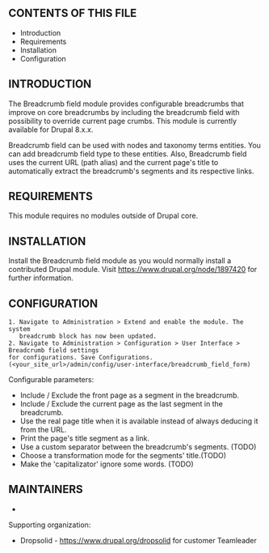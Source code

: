 CONTENTS OF THIS FILE
---------------------

 * Introduction
 * Requirements
 * Installation
 * Configuration


INTRODUCTION
------------

The Breadcrumb field module provides configurable breadcrumbs that improve on
core breadcrumbs by including the breadcrumb field with possibility to override current page crumbs.
This module is currently available for Drupal 8.x.x.

Breadcrumb field can be used with nodes and taxonomy terms entities. You can add breadcrumb field type to these entities.
Also, Breadcrumb field uses the current URL (path alias) and the current page's title
to automatically extract the breadcrumb's segments and its respective links.

REQUIREMENTS
------------

This module requires no modules outside of Drupal core.


INSTALLATION
------------

Install the Breadcrumb field  module as you would normally install a contributed
Drupal module. Visit https://www.drupal.org/node/1897420 for further
information.


CONFIGURATION
-------------

    1. Navigate to Administration > Extend and enable the module. The system
       breadcrumb block has now been updated.
    2. Navigate to Administration > Configuration > User Interface > Breadcrumb field settings 
    for configurations. Save Configurations. (<your_site_url>/admin/config/user-interface/breadcrumb_field_form)

Configurable parameters:
 * Include / Exclude the front page as a segment in the breadcrumb.
 * Include / Exclude the current page as the last segment in the breadcrumb.
 * Use the real page title when it is available instead of always deducing it
   from the URL.
 * Print the page's title segment as a link.
 * Use a custom separator between the breadcrumb's segments. (TODO)
 * Choose a transformation mode for the segments' title.(TODO)
 * Make the 'capitalizator' ignore some words. (TODO)


MAINTAINERS
-----------
   
   * 

Supporting organization:

 * Dropsolid - https://www.drupal.org/dropsolid for customer Teamleader
